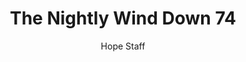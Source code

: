 ---
image: /assets/img/nwd/74_nwd_psalm_37_28_b_nlv.png
title: The Nightly Wind Down 74
number: 74
categories:
  - The Nightly Wind Down
author: Hope Staff
notes: The Nightly Wind Down 74
embed: >-
  EMBED_GOES_HERE
transcript: >-
  SOME LINES OF TEXT START HERE
---